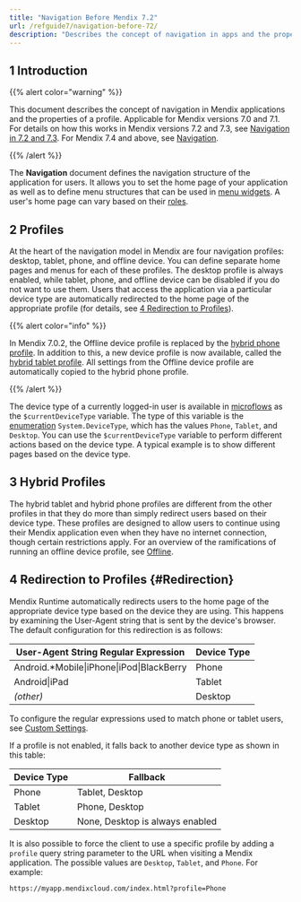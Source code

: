 ```yaml
---
title: "Navigation Before Mendix 7.2"
url: /refguide7/navigation-before-72/
description: "Describes the concept of navigation in apps and the properties of a profile for Mendix versions 7.0 and 7.1."
---
```


## 1 Introduction

{{% alert color="warning" %}}

This document describes the concept of navigation in Mendix applications and the properties of a profile. Applicable for Mendix versions 7.0 and 7.1. For details on how this works in Mendix versions 7.2 and 7.3, see [Navigation in 7.2 and 7.3](/refguide7/navigation-in-72-and-73/). For Mendix 7.4 and above, see [Navigation](/refguide7/navigation/).

{{% /alert %}}

The **Navigation** document defines the navigation structure of the application for users. It allows you to set the home page of your application as well as to define menu structures that can be used in [menu widgets](/refguide7/menu-widgets/). A user's home page can vary based on their [roles](/refguide7/user-roles/).

## 2 Profiles

At the heart of the navigation model in Mendix are four navigation profiles: desktop, tablet, phone, and offline device. You can define separate home pages and menus for each of these profiles. The desktop profile is always enabled, while tablet, phone, and offline device can be disabled if you do not want to use them. Users that access the application via a particular device type are automatically redirected to the home page of the appropriate profile (for details, see [4 Redirection to Profiles](#Redirection)).

{{% alert color="info" %}}

In Mendix 7.0.2, the Offline device profile is replaced by the [hybrid phone profile](/refguide7/hybrid-phone-profile/). In addition to this, a new device profile is now available, called the [hybrid tablet profile](/refguide7/hybrid-tablet-profile/). All settings from the Offline device profile are automatically copied to the hybrid phone profile.

{{% /alert %}}

The device type of a currently logged-in user is available in [microflows](/refguide7/microflows/) as the `$currentDeviceType` variable. The type of this variable is the [enumeration](/refguide7/enumerations/) `System.DeviceType`, which has the values `Phone`, `Tablet`, and `Desktop`. You can use the `$currentDeviceType` variable to perform different actions based on the device type. A typical example is to show different pages based on the device type.

## 3 Hybrid Profiles

The hybrid tablet and hybrid phone profiles are different from the other profiles in that they do more than simply redirect users based on their device type. These profiles are designed to allow users to continue using their Mendix application even when they have no internet connection, though certain restrictions apply. For an overview of the ramifications of running an offline device profile, see [Offline](/refguide7/offline/).

## 4 Redirection to Profiles {#Redirection}

Mendix Runtime automatically redirects users to the home page of the appropriate device type based on the device they are using. This happens by examining the User-Agent string that is sent by the device's browser. The default configuration for this redirection is as follows:

| User-Agent String Regular Expression | Device Type |
| --- | --- |
| Android.*Mobile&#124;iPhone&#124;iPod&#124;BlackBerry | Phone |
| Android&#124;iPad | Tablet |
| *(other)* | Desktop |

To configure the regular expressions used to match phone or tablet users, see [Custom Settings](/refguide7/custom-settings/).

If a profile is not enabled, it falls back to another device type as shown in this table:

| Device Type | Fallback |
| --- | --- |
| Phone | Tablet, Desktop |
| Tablet | Phone, Desktop |
| Desktop | None, Desktop is always enabled |

It is also possible to force the client to use a specific profile by adding a `profile` query string parameter to the URL when visiting a Mendix application. The possible values are `Desktop`, `Tablet`, and `Phone`. For example:

```http
https://myapp.mendixcloud.com/index.html?profile=Phone

```

